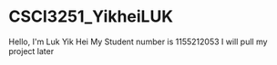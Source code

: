 # CSCI3251_YikheiLUK
Hello, I'm Luk Yik Hei
My Student number is 1155212053
I will pull my project later
